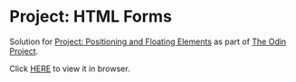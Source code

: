 # Project: HTML Forms

Solution for [Project: Positioning and Floating Elements](https://www.theodinproject.com/courses/html5-and-css3/lessons/positioning-and-floating-elements) as part of [The Odin Project](https://www.theodinproject.com).

Click [HERE](https://cypher0.github.io/odin-positioning-floating/) to view it in browser.
